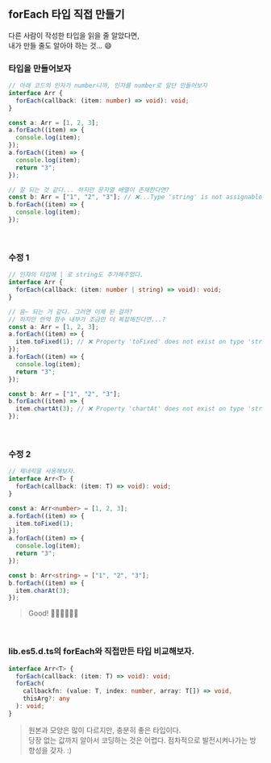 ## forEach 타입 직접 만들기

다른 사람이 작성한 타입을 읽을 줄 알았다면,<br />
내가 만들 줄도 알아야 하는 것... 😄

### 타입을 만들어보자

```ts
// 아래 코드의 인자가 number니까, 인자를 number로 일단 만들어보자
interface Arr {
  forEach(callback: (item: number) => void): void;
}

const a: Arr = [1, 2, 3];
a.forEach((item) => {
  console.log(item);
});
a.forEach((item) => {
  console.log(item);
  return "3";
});

// 잘 되는 것 같다... 하지만 문자열 배열이 존재한다면?
const b: Arr = ["1", "2", "3"]; // ❌...Type 'string' is not assignable to type 'number'.ts(2322)
b.forEach((item) => {
  console.log(item);
});
```

<br />

### 수정 1

```ts
// 인자의 타입에 | 로 string도 추가해주었다.
interface Arr {
  forEach(callback: (item: number | string) => void): void;
}

// 음~ 되는 거 같다. 그러면 이제 된 걸까?
// 하지만 만약 함수 내부가 조금만 더 복잡해진다면...?
const a: Arr = [1, 2, 3];
a.forEach((item) => {
  item.toFixed(1); // ❌ Property 'toFixed' does not exist on type 'string | number'. Property 'toFixed' does not exist on type 'string'.ts(2339)
});
a.forEach((item) => {
  console.log(item);
  return "3";
});

const b: Arr = ["1", "2", "3"];
b.forEach((item) => {
  item.chartAt(3); // ❌ Property 'chartAt' does not exist on type 'string | number'. Property 'chartAt' does not exist on type 'string'.ts(2339)
});
```

<br />

### 수정 2

```ts
// 제네릭을 사용해보자.
interface Arr<T> {
  forEach(callback: (item: T) => void): void;
}

const a: Arr<number> = [1, 2, 3];
a.forEach((item) => {
  item.toFixed(1);
});
a.forEach((item) => {
  console.log(item);
  return "3";
});

const b: Arr<string> = ["1", "2", "3"];
b.forEach((item) => {
  item.charAt(3);
});
```

> Good! 👏🏻👏🏻👏🏻

<br />

### lib.es5.d.ts의 forEach와 직접만든 타입 비교해보자.

```ts
interface Arr<T> {
  forEach(callback: (item: T) => void): void;
  forEach(
    callbackfn: (value: T, index: number, array: T[]) => void,
    thisArg?: any
  ): void;
}
```

> 원본과 모양은 많이 다르지만, 충분히 좋은 타입이다.<br />
> 당장 없는 값까지 알아서 코딩하는 것은 어렵다. 점차적으로 발전시켜나가는 방향성을 갖자. :)
